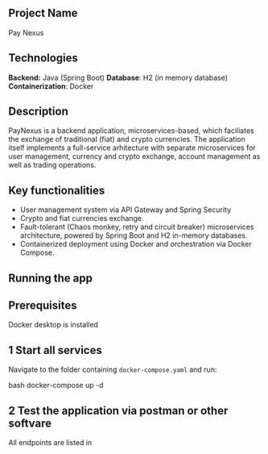 ## Project Name
Pay Nexus

## Technologies
**Backend:** Java (Spring Boot)
**Database**: H2 (in memory database)
**Containerization**: Docker

## Description
PayNexus is a backend application, microservices-based, which faciliates the exchange of traditional (fiat) and crypto currencies. The application itself implements a full-service arhitecture with separate microservices for user management, currency and crypto exchange, account management as well as trading operations. 

## Key functionalities
- User management system via API Gateway and Spring Security
- Crypto and fiat currencies exchange.
- Fault-tolerant (Chaos monkey, retry and circuit breaker) microservices architecture, powered by Spring Boot and H2 in-memory databases.
- Containerized deployment using Docker and orchestration via Docker Compose.

## Running the app

## Prerequisites
Docker desktop is installed

## 1 Start all services
Navigate to the folder containing `docker-compose.yaml` and run:

bash docker-compose up -d

## 2 Test the application via postman or other softvare
All endpoints are listed in 
